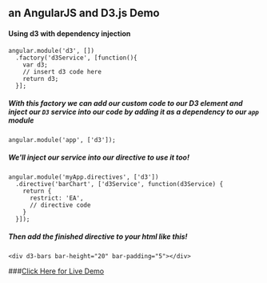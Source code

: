## an AngularJS and D3.js Demo


#### Using d3 with dependency injection

`````
angular.module('d3', [])
  .factory('d3Service', [function(){
    var d3;
    // insert d3 code here
    return d3;
  }];

``````

##### With this factory we can add our custom code to our D3 element and inject our `D3` service into our code by adding it as a dependency to our `app` module


``````
angular.module('app', ['d3']);

``````

##### We'll inject our service into our directive to use it too!

``````
angular.module('myApp.directives', ['d3'])
  .directive('barChart', ['d3Service', function(d3Service) {
    return {
      restrict: 'EA',
      // directive code
    }
  }]);

``````

##### Then add the finished directive to your html like this!

`<div d3-bars bar-height="20" bar-padding="5"></div>`


###[Click Here for Live Demo](http://domenicocolandrea.com/ngd3)
